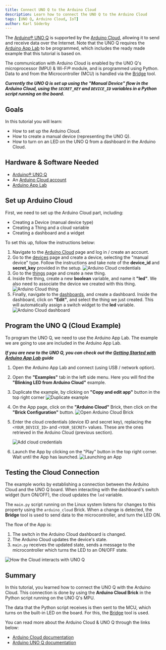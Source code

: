 ```yaml
---
title: Connect UNO Q to the Arduino Cloud
description: Learn how to connect the UNO Q to the Arduino Cloud
tags: [UNO Q, Arduino Cloud, IoT]
author: Karl Söderby
---
```


The [Arduino® UNO Q](https://store.arduino.cc/products/uno-q) is supported by the [Arduino Cloud](https://app.arduino.cc/), allowing it to send and receive data over the Internet. Note that the UNO Q requires the [Arduino App Lab](https://docs.arduino.cc/software/app-lab/) to be programmed, which includes the ready made example that this tutorial is based on. 

The communication with Arduino Cloud is enabled by the UNO Q's microprocessor (MPU) & Wi-Fi® module, and is programmed using Python. Data to and from the Microcontroller (MCU) is handled via the [Bridge](/software/app-lab/tutorials/getting-started/#bridge-tool) tool.

***Currently the UNO Q is set up using the "Manual Device" flow in the Arduino Cloud, using the `SECRET_KEY` and `DEVICE_ID` variables in a Python script running on the board.***

## Goals

In this tutorial you will learn:
- How to set up the Arduino Cloud.
- How to create a manual device (representing the UNO Q).
- How to turn on an LED on the UNO Q from a dashboard in the Arduino Cloud.

## Hardware & Software Needed

- [Arduino® UNO Q](https://store.arduino.cc/products/uno-q)
- An [Arduino Cloud account](https://login.arduino.cc/login)
- [Arduino App Lab](https://www.arduino.cc/en/software)

## Set up Arduino Cloud

First, we need to set up the Arduino Cloud part, including:
- Creating a Device (manual device type)
- Creating a Thing and a cloud variable
- Creating a dashboard and a widget

To set this up, follow the instructions below:

1. Navigate to the [Arduino Cloud](https://app.arduino.cc/) page and log in / create an account.
2. Go to the [devices](https://app.arduino.cc/devices) page and create a device, selecting the "manual device" type. Follow the instructions and take note of the **device_id** and **secret_key** provided in the setup. 
    ![Arduino Cloud credentials](assets/cloud-blink-device.png)
3. Go to the [things](https://app.arduino.cc/things) page and create a new thing.
4. Inside the thing, create a new **boolean** variable, and name it **"led"**. We also need to associate the device we created with this thing.
    ![Arduino Cloud thing](assets/cloud-blink-thing.png)
5. Finally, navigate to the [dashboards](https://app.arduino.cc/dashboards), and create a dashboard. Inside the dashboard, click on **"Edit"**, and select the thing we just created. This will automatically assign a switch widget to the **led** variable.
    ![Arduino Cloud dashboard](assets/cloud-blink-dashboard.png)

## Program the UNO Q (Cloud Example)

To program the UNO Q, we need to use the Arduino App Lab. The example we are going to use are included in the Arduino App Lab.

***If you are new to the UNO Q, you can check out the [Getting Started with Arduino App Lab](https://docs.arduino.cc/software/app-lab/tutorials/getting-started/) guide***

1. Open the Arduino App Lab and connect (using USB / network option).
2. Open the **"Examples"** tab in the left side menu. Here you will find the **"Blinking LED from Arduino Cloud"** example.
3. Duplicate the example, by clicking on **"Copy and edit app"** button in the top right corner
   ![Duplicate example](assets/cloud-blink-duplicate.png)

4. On the App page, click on the **"Arduino Cloud"** Brick, then click on the **"Brick Configuration"** button.
    ![Open Arduino Cloud Brick](assets/cloud-blink-creds.png)

5. Enter the cloud credentials (device ID and secret key), replacing the `<YOUR_DEVICE_ID>` and `<YOUR_SECRET>` values. These are the ones retrieved in the Arduino Cloud (previous section).

    ![Add cloud credentials](assets/cloud-blink-creds-2.png)

6. Launch the App by clicking on the "Play" button in the top right corner. Wait until the App has launched.
    ![Launching an App](assets/launch-app-cloud-blink.png)

## Testing the Cloud Connection

The example works by establishing a connection between the Arduino Cloud and the UNO Q board. When interacting with the dashboard's switch widget (turn ON/OFF), the cloud updates the `led` variable.

The `main.py` script running on the Linux system listens for changes to this property using the `arduino_cloud` Brick. When a change is detected, the **Bridge** tool is used to send data to the microcontroller, and turn the LED ON.

The flow of the App is:
1. The switch in the Arduino Cloud dashboard is changed.
2. The Arduino Cloud updates the device's state.
3. `main.py` receives the updated state, sends a message to the microcontroller which turns the LED to an ON/OFF state.

![How the Cloud interacts with UNO Q](assets/cloud-blink.png)

## Summary

In this tutorial, you learned how to connect the UNO Q with the Arduino Cloud. This connection is done by using the **Arduino Cloud Brick** in the Python script running on the UNO Q's MPU. 

The data that the Python script receives is then sent to the MCU, which turns on the built-in LED on the board. For this, the [Bridge](/software/app-lab/tutorials/getting-started/#bridge-tool) tool is used.

You can read more about the Arduino Cloud & UNO Q through the links below:
- [Arduino Cloud documentation](/arduino-cloud/)
- [Arduino UNO Q documentation](/hardware/uno-q/)
